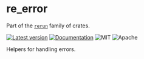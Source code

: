 # re_error

Part of the [`rerun`](https://github.com/rerun-io/rerun) family of crates.

[![Latest version](https://img.shields.io/crates/v/re_error.svg)](https://crates.io/crates/re_error)
[![Documentation](https://docs.rs/re_error/badge.svg)](https://docs.rs/re_error)
![MIT](https://img.shields.io/badge/license-MIT-blue.svg)
![Apache](https://img.shields.io/badge/license-Apache-blue.svg)

Helpers for handling errors.

